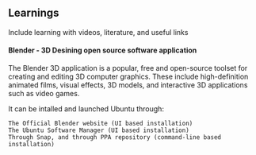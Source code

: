 
## Learnings

Include learning with videos, literature, and useful links

#### Blender - 3D Desining open source software application

The Blender 3D application is a popular, free and open-source toolset for creating and editing 3D computer graphics. These include high-definition animated films, visual effects, 3D models, and interactive 3D applications such as video games.

It can be intalled and launched  Ubuntu through:

    The Official Blender website (UI based installation)
    The Ubuntu Software Manager (UI based installation)
    Through Snap, and through PPA repository (command-line based installation)
